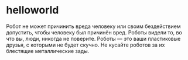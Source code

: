# helloworld
Робот не может причинить вреда человеку или своим бездействием допустить, чтобы человеку был причинён вред.
Роботы видели то, во что вы, люди, никогда не поверите.
Роботы — это ваши пластиковые друзья, с которыми не будет скучно.
Не кусайте роботов за их блестящие металлические зады.
